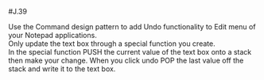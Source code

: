 #J.39

Use the Command design pattern to add Undo functionality to Edit menu of your Notepad applications.  
Only update the text box through a special function you create.  
In the special function PUSH the current value of the text box onto a stack then make your change. 
When you click undo POP the last value off the stack and write it to the text box.
